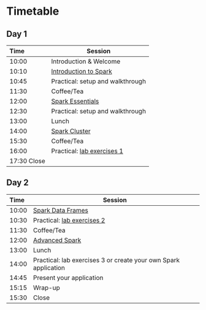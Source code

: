 # Timetable

## Day 1

| Time | Session |
| :--- | ------------- |
| 10:00 | Introduction & Welcome |
| 10:10 | [Introduction to Spark](Spark_Introduction.pdf) |
| 10:45 | Practical: setup and walkthrough |
| 11:30 | Coffee/Tea |
| 12:00 | [Spark Essentials](Spark_Essentials.pdf) |
| 12:30 | Practical: setup and walkthrough |
| 13:00 | Lunch |
| 14:00 | [Spark Cluster](Spark_Cluster.pdf) |
| 15:30 | Coffee/Tea |
| 16:00 | Practical: [lab exercises 1](../lab_exercises/lab1_basics.ipynb) |
| 17:30 Close<br>

## Day 2

| Time | Session |
| :--- | ------------- |
| 10:00 | [Spark Data Frames](Spark_DataFrames.pdf) |
| 10:30 | Practical: [lab exercises 2](../lab_exercises/lab2_1_dataframes.ipynb) |
| 11:30 | Coffee/Tea |
| 12:00 | [Advanced Spark](Spark_Advanced.pdf) |
| 13:00 | Lunch |
| 14:00 | Practical: lab exercises 3 or create your own Spark application |
| 14:45 | Present your application |
| 15:15 | Wrap-up | 
| 15:30 | Close |

